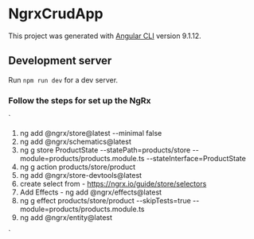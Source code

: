 # NgrxCrudApp

This project was generated with [Angular CLI](https://github.com/angular/angular-cli) version 9.1.12.

## Development server

Run `npm run dev` for a dev server.

### Follow the steps for set up the NgRx
`
1) ng add @ngrx/store@latest --minimal false
2) ng add @ngrx/schematics@latest
3) ng g store ProductState --statePath=products/store --module=products/products.module.ts --stateInterface=ProductState
4) ng g action products/store/product
5) ng add @ngrx/store-devtools@latest
6) create select from - https://ngrx.io/guide/store/selectors
7) Add Effects - ng add @ngrx/effects@latest
8) ng g effect products/store/product --skipTests=true --module=products/products.module.ts
9) ng add @ngrx/entity@latest

`
